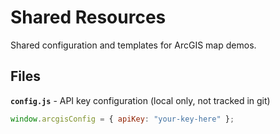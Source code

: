 # Shared Resources

Shared configuration and templates for ArcGIS map demos.

## Files

**`config.js`** - API key configuration (local only, not tracked in git)
```javascript
window.arcgisConfig = { apiKey: "your-key-here" };
```